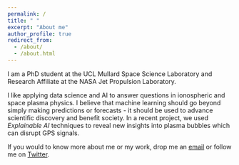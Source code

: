 ```yaml
---
permalink: /
title: " "
excerpt: "About me"
author_profile: true
redirect_from: 
  - /about/
  - /about.html
---
```

I am a PhD student at the UCL Mullard Space Science Laboratory and Research Affiliate at the NASA Jet Propulsion Laboratory. 

I like applying data science and AI to answer questions in ionospheric and space plasma physics. I believe that machine learning should go beyond simply making predictions or forecasts - it should be used to advance scientific discovery and benefit society. In a recent project, we used _Explainable AI_ techniques to reveal new insights into plasma bubbles which can disrupt GPS signals.

If you would to know more about me or my work, drop me an [email](mailto:sachin.reddy.18@ucl.ac.uk) or follow me on [Twitter](https://twitter.com/red_sach).
